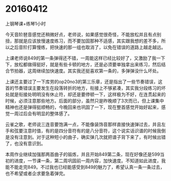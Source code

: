# 20160412

上钢琴课+练琴1小时

今天音阶琶音感觉还稍微好点，老师说，如果感觉很奇怪，不能放松并且有点别扭，那就是应该放慢速度练习，而不要加固那种不适感，其实跟我想的差不多，所以之后音阶打算慢练，把快速的那一组也取消了，以免在错误的道路上越走越远。

上课老师说849的第一条弹得还不错，一周能这样已经比较好了，又激励了我一下下，放松都做得挺好，就是有些卡顿的地方，还是必须要单独拿出来练习，然后结合节拍器，这周继续加快速度。其实我还挺喜欢第一条的，多弹弹没什么坏处。

上课还主要过了一下库劳的op20no3的第三乐章，还是指出了一些节奏错误，这首的节奏错误主要发生在段落转折的地方，衔接上不够紧凑，其实我分段练习的坏处就是衔接处明明没有休止符，却还是要停顿一下，这样极为不好，在连贯起来的时候，必须注意那些地方。后面的部分，虽然只是昨晚顺了3次而已，但上课集中精神也还是弹得挺顺畅的，今晚回来也巩固了一下，现在整首感觉开始好起来，感觉一周过后会有明显的整体感了。

云雀之歌，老师说三连音要饱满一点，不能像装饰音那样直接快速弹过去，并且左手和弦要注意时值，有的是四分音符有的是八分音符，这个说实话识谱的时候我倒是没有注意到。对于这种短小的曲子，确实弹几次就把谱子背下来了，有时候出错了，也没有意识到。

本周作业继续加强那两首曲子的锻炼，并且开始849第二条，现在好像还是599当初的进度，一节课一条，第二周巩固前一周内容，加快速度。不知道如此进度，我能不能走完849。不过我也已经能感受到849的魅力了，希望认真一条一条过去，也不希望或者企求要急着弹完。